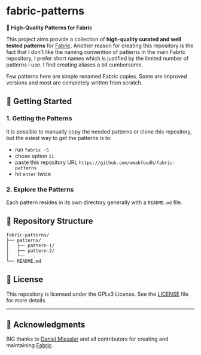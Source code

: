 # fabric-patterns

**🚀 High-Quality Patterns for Fabric**

This project aims provide a collection of **high-quality curated and well tested patterns** for [Fabric](https://github.com/danielmiessler/fabric). Another reason for creating this repository is the fact that I don't like the naming convention of patterns in the main Fabric repository, I prefer short names which is justified by the limited number of patterns I use. I find creating aliases a bit cumbersome.

Few patterns here are simple renamed Fabric copies. Some are improved versions and most are completely written from scratch.

## 🚀 Getting Started

### 1. Getting the Patterns
It is possible to manually copy the needed patterns or clone this repository, but the esiest way to get the patterns is to:
- run `fabric -S`
- chose option `11`
- paste this repository URL `https://github.com/wmahfoudh/fabric-patterns`
- hit `enter` twice

### 2. Explore the Patterns
Each pattern resides in its own directory generally with a `README.md` file.

## 📂 Repository Structure

```plaintext
fabric-patterns/
├── patterns/
│   ├── pattern-1/
│   ├── pattern-2/
│   └── ...
└── README.md
```

## 📜 License

This repository is licensed under the GPLv3 License. See the [LICENSE](LICENSE) file for more details.

---

## 🌟 Acknowledgments

BIG thanks to [Daniel Miessler](https://github.com/danielmiessler) and all contributors for creating and maintaining [Fabric](https://github.com/danielmiessler/fabric).
